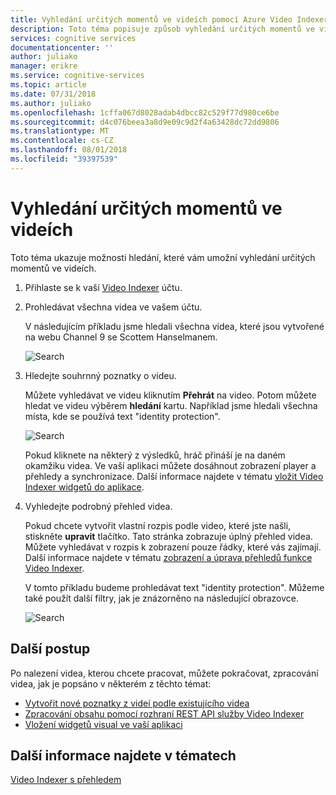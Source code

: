 ```yaml
---
title: Vyhledání určitých momentů ve videích pomocí Azure Video Indexer | Dokumentace Microsoftu
description: Toto téma popisuje způsob vyhledání určitých momentů ve videích.
services: cognitive services
documentationcenter: ''
author: juliako
manager: erikre
ms.service: cognitive-services
ms.topic: article
ms.date: 07/31/2018
ms.author: juliako
ms.openlocfilehash: 1cffa067d8028adab4dbcc82c529f77d980ce6be
ms.sourcegitcommit: d4c076beea3a8d9e09c9d2f4a63428dc72dd9806
ms.translationtype: MT
ms.contentlocale: cs-CZ
ms.lasthandoff: 08/01/2018
ms.locfileid: "39397539"
---
```

# <a name="find-exact-moments-within-videos"></a>Vyhledání určitých momentů ve videích

Toto téma ukazuje možnosti hledání, které vám umožní vyhledání určitých momentů ve videích.

1. Přihlaste se k vaší [Video Indexer](https://api-portal.videoindexer.ai/) účtu.
2. Prohledávat všechna videa ve vašem účtu.

    V následujícím příkladu jsme hledali všechna videa, které jsou vytvořené na webu Channel 9 se Scottem Hanselmanem.

    ![Search](./media/video-indexer-search/video-indexer-search01.png)
    
3. Hledejte souhrnný poznatky o videu.

    Můžete vyhledávat ve videu kliknutím **Přehrát** na video. Potom můžete hledat ve videu výběrem **hledání** kartu. Například jsme hledali všechna místa, kde se používá text "identity protection". 

    ![Search](./media/video-indexer-search/video-indexer-search02.png)

    Pokud kliknete na některý z výsledků, hráč přináší je na daném okamžiku videa. Ve vaší aplikaci můžete dosáhnout zobrazení player a přehledy a synchronizace. Další informace najdete v tématu [vložit Video Indexer widgetů do aplikace](video-indexer-embed-widgets.md). 

    
4. Vyhledejte podrobný přehled videa.

    Pokud chcete vytvořit vlastní rozpis podle video, které jste našli, stiskněte **upravit** tlačítko. Tato stránka zobrazuje úplný přehled videa. Můžete vyhledávat v rozpis k zobrazení pouze řádky, které vás zajímají. Další informace najdete v tématu [zobrazení a úprava přehledů funkce Video Indexer](video-indexer-view-edit.md).

    V tomto příkladu budeme prohledávat text "identity protection". Můžeme také použít další filtry, jak je znázorněno na následující obrazovce.

    ![Search](./media/video-indexer-search/video-indexer-search03.png)

## <a name="next-steps"></a>Další postup 

Po nalezení videa, kterou chcete pracovat, můžete pokračovat, zpracování videa, jak je popsáno v některém z těchto témat: 

- [Vytvořit nové poznatky z videí podle existujícího videa](video-indexer-create-new.md)
- [Zpracování obsahu pomocí rozhraní REST API služby Video Indexer](video-indexer-use-apis.md)
- [Vložení widgetů visual ve vaší aplikaci](video-indexer-embed-widgets.md)

## <a name="see-also"></a>Další informace najdete v tématech

[Video Indexer s přehledem](video-indexer-overview.md)

